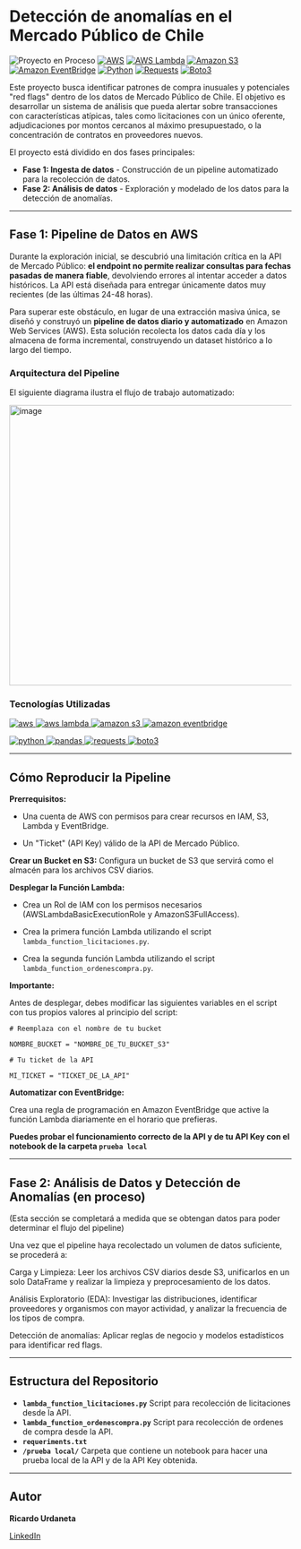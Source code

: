 # Detección de anomalías en el Mercado Público de Chile


<p align="left"> 
  <img src="https://img.shields.io/badge/Proyecto_en_Proceso-%F0%9F%94%8B-F1C40F?style=flat-square&logo=progress&logoColor=white" alt="Proyecto en Proceso"/>
  <a href="https://aws.amazon.com" target="blank">
    <img src="https://img.shields.io/badge/AWS-Cloud-232F3E?style=flat-square&logo=amazonaws&logoColor=white" alt="AWS"/></a>
  <a href="https://aws.amazon.com/lambda/" target="blank">
    <img src="https://img.shields.io/badge/AWS-Lambda-FF9900?style=flat-square&logo=aws-lambda&logoColor=white" alt="AWS Lambda"/></a>
  <a href="https://aws.amazon.com/s3/" target="blank">
    <img src="https://img.shields.io/badge/AWS-S3-569A31?style=flat-square&logo=amazons3&logoColor=white" alt="Amazon S3"/></a>
  <a href="https://aws.amazon.com/eventbridge/" target="blank">
    <img src="https://img.shields.io/badge/AWS-EventBridge-EF3422?style=flat-square&logo=amazonaws&logoColor=white" alt="Amazon EventBridge"/></a>
  <a href="https://www.python.org" target="blank">
    <img src="https://img.shields.io/badge/Python-3.9-3776AB?style=flat-square&logo=python&logoColor=white" alt="Python"/></a>
  <a href="https://requests.readthedocs.io/" target="blank">
    <img src="https://img.shields.io/badge/Requests-HTTP-E44D40?style=flat-square&logo=python&logoColor=white" alt="Requests"/></a>
  <a href="https://boto3.amazonaws.com/v1/documentation/api/latest/index.html" target="blank">
    <img src="https://img.shields.io/badge/Boto3-Client-007AFF?style=flat-square&logo=amazonaws&logoColor=white" alt="Boto3"/></a>
</p>


Este proyecto busca identificar patrones de compra inusuales y potenciales "red flags" dentro de los datos de Mercado Público de Chile. El objetivo es desarrollar un sistema de análisis que pueda alertar sobre transacciones con características atípicas, tales como licitaciones con un único oferente, adjudicaciones por montos cercanos al máximo presupuestado, o la concentración de contratos en proveedores nuevos.

El proyecto está dividido en dos fases principales:

* **Fase 1: Ingesta de datos** - Construcción de un pipeline automatizado para la recolección de datos.
* **Fase 2: Análisis de datos** - Exploración y modelado de los datos para la detección de anomalías.

---
## Fase 1: Pipeline de Datos en AWS

Durante la exploración inicial, se descubrió una limitación crítica en la API de Mercado Público: **el endpoint no permite realizar consultas para fechas pasadas de manera fiable**, devolviendo errores al intentar acceder a datos históricos. La API está diseñada para entregar únicamente datos muy recientes (de las últimas 24-48 horas).

Para superar este obstáculo, en lugar de una extracción masiva única, se diseñó y construyó un **pipeline de datos diario y automatizado** en Amazon Web Services (AWS). Esta solución recolecta los datos cada día y los almacena de forma incremental, construyendo un dataset histórico a lo largo del tiempo.

### Arquitectura del Pipeline

El siguiente diagrama ilustra el flujo de trabajo automatizado:

<img width="830" height="501" alt="image" src="https://github.com/user-attachments/assets/ad28845d-2909-4ef9-b959-849e2ae47374" />



### Tecnologías Utilizadas
<p align="left"> 
  <a href="https://aws.amazon.com" target="_blank"> <img src="https://img.shields.io/badge/AWS-%23232F3E.svg?style=for-the-badge&logo=amazon-aws&logoColor=white" alt="aws"/> </a> 
  <a href="https://aws.amazon.com/lambda/" target="_blank"> <img src="https://img.shields.io/badge/AWS%20Lambda-%23FF9900.svg?style=for-the-badge&logo=aws-lambda&logoColor=white" alt="aws lambda"/> </a> 
  <a href="https://aws.amazon.com/s3/" target="_blank"> <img src="https://img.shields.io/badge/Amazon%20S3-%23569A31.svg?style=for-the-badge&logo=amazon-s3&logoColor=white" alt="amazon s3"/> </a> 
  <a href="https://aws.amazon.com/eventbridge/" target="_blank"> <img src="https://img.shields.io/badge/Amazon%20EventBridge-%23EF3422.svg?style=for-the-badge&logo=amazon-eventbridge&logoColor=white" alt="amazon eventbridge"/> </a> 

    
  <a href="https://www.python.org" target="_blank"> <img src="https://img.shields.io/badge/Python-3.9-3776AB?style=for-the-badge&logo=python&logoColor=white" alt="python"/> </a> 
  <a href="https://pandas.pydata.org/" target="_blank"> <img src="https://img.shields.io/badge/Pandas-%23150458.svg?style=for-the-badge&logo=pandas&logoColor=white" alt="pandas"/> </a> 
  <a href="https://requests.readthedocs.io/" target="_blank"> <img src="https://img.shields.io/badge/Requests-%23E44D40.svg?style=for-the-badge&logo=requests&logoColor=white" alt="requests"/> </a> 
  <a href="https://boto3.amazonaws.com/v1/documentation/api/latest/index.html" target="_blank"> <img src="https://img.shields.io/badge/Boto3-%23FF9900.svg?style=for-the-badge&logo=boto3&logoColor=white" alt="boto3"/> </a> 
</p>

---
## Cómo Reproducir la Pipeline

**Prerrequisitos:**

* Una cuenta de AWS con permisos para crear recursos en IAM, S3, Lambda y EventBridge.

* Un "Ticket" (API Key) válido de la API de Mercado Público.

**Crear un Bucket en S3:** Configura un bucket de S3 que servirá como el almacén para los archivos CSV diarios.

**Desplegar la Función Lambda:**

* Crea un Rol de IAM con los permisos necesarios (AWSLambdaBasicExecutionRole y AmazonS3FullAccess).

* Crea la primera función Lambda utilizando el script `lambda_function_licitaciones.py`.
* Crea la segunda función Lambda utilizando el script `lambda_function_ordenescompra.py`.

**Importante:**

Antes de desplegar, debes modificar las siguientes variables en el script con tus propios valores al principio del script:

`# Reemplaza con el nombre de tu bucket`

`NOMBRE_BUCKET = "NOMBRE_DE_TU_BUCKET_S3"`

`# Tu ticket de la API`

`MI_TICKET = "TICKET_DE_LA_API"`

**Automatizar con EventBridge:** 

Crea una regla de programación en Amazon EventBridge que active la función Lambda diariamente en el horario que prefieras.

**Puedes probar el funcionamiento correcto de la API y de tu API Key con el notebook de la carpeta `prueba local`**

---

## Fase 2: Análisis de Datos y Detección de Anomalías (en proceso)
(Esta sección se completará a medida que se obtengan datos para poder determinar el flujo del pipeline)

Una vez que el pipeline haya recolectado un volumen de datos suficiente, se procederá a:

Carga y Limpieza: Leer los archivos CSV diarios desde S3, unificarlos en un solo DataFrame y realizar la limpieza y preprocesamiento de los datos.

Análisis Exploratorio (EDA): Investigar las distribuciones, identificar proveedores y organismos con mayor actividad, y analizar la frecuencia de los tipos de compra.

Detección de anomalías: Aplicar reglas de negocio y modelos estadísticos para identificar red flags.

---

## Estructura del Repositorio

* **`lambda_function_licitaciones.py`** Script para recolección de licitaciones desde la API.
* **`lambda_function_ordenescompra.py`** Script para recolección de ordenes de compra desde la API.
* **`requeriments.txt`**
* **`/prueba local/`** Carpeta que contiene un notebook para hacer una prueba local de la API y de la API Key obtenida.

---
## Autor

**Ricardo Urdaneta**

[LinkedIn](https://www.linkedin.com/in/ricardourdanetacastro)
